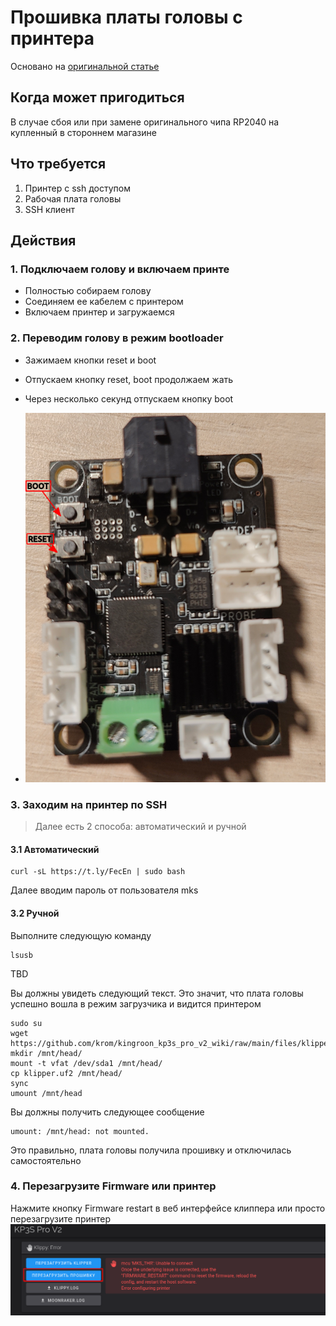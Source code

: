 # Прошивка платы головы с принтера

Основано на [оригинальной статье](https://kingroon.com/blogs/3d-print-101/flash-thr-board-firmware-of-kingroon-kp3s-pro-v2-klp1-3d-printer)

## Когда может пригодиться

В случае сбоя или при замене оригинального чипа RP2040 на купленный в стороннем магазине

## Что требуется

1. Принтер с ssh доступом
2. Рабочая плата головы
3. SSH клиент

## Действия

### 1. Подключаем голову и включаем принте

* Полностью собираем голову
* Соединяем ее кабелем с принтером
* Включаем принтер и загружаемся

### 2. Переводим голову в режим bootloader
* Зажимаем кнопки reset и boot
* Отпускаем кнопку reset, boot продолжаем жать
* Через несколько секунд отпускаем кнопку boot

* ![THR](../img/thr_boot_reset.png)

### 3. Заходим на принтер по SSH

> Далее есть 2 способа: автоматический и ручной

#### 3.1 Автоматический
```shell
curl -sL https://t.ly/FecEn | sudo bash
```
Далее вводим пароль от пользователя mks

#### 3.2 Ручной

Выполните следующую команду

```shell
lsusb
```

TBD

Вы должны увидеть следующий текст. Это значит, что плата головы успешно вошла в режим загрузчика и видится принтером

```shell
sudo su
wget https://github.com/krom/kingroon_kp3s_pro_v2_wiki/raw/main/files/klipper.uf2
mkdir /mnt/head/
mount -t vfat /dev/sda1 /mnt/head/
cp klipper.uf2 /mnt/head/
sync
umount /mnt/head
```

Вы должны получить следующее сообщение
```
umount: /mnt/head: not mounted.
```
Это правильно, плата головы получила прошивку и отключилась самостоятельно

### 4. Перезагрузите Firmware или принтер

Нажмите кнопку Firmware restart в веб интерфейсе клиппера или просто перезагрузите принтер
![Screenshot](../img/firmware_restart.png)